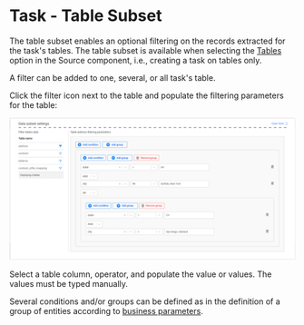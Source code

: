# Task - Table Subset

The table subset enables an optional filtering on the records extracted for the task's tables. The table subset is available when selecting the [Tables](14c_task_source_component_tables.md#task---source-component---tables) option in the Source component, i.e., creating a task on tables only.

A filter can be added to one, several, or all task's table.

Click the filter icon next to the table and populate the filtering parameters for the table:



![table subset](images/task_subset_tables_example.png)



Select a table column, operator, and populate the value or values. The values must be typed manually.

Several conditions and/or groups can be defined as in the definition of a group of entities according to [business parameters](15a_entity_subset.md#business-parameters).

